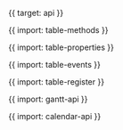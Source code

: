 {{ target: api }}

{{ import: table-methods }}

{{ import: table-properties }}

{{ import: table-events }}

{{ import: table-register }}

{{ import: gantt-api }}

{{ import: calendar-api }}